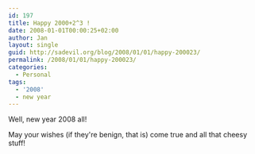 ```yaml
---
id: 197
title: Happy 2000+2^3 !
date: 2008-01-01T00:00:25+02:00
author: Jan
layout: single
guid: http://sadevil.org/blog/2008/01/01/happy-200023/
permalink: /2008/01/01/happy-200023/
categories:
  - Personal
tags:
  - '2008'
  - new year
---
```

Well, new year 2008 all!

May your wishes (if they're benign, that is) come true and all that cheesy stuff!
